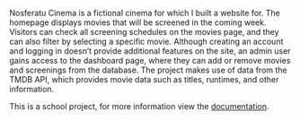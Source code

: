 Nosferatu Cinema is a fictional cinema for which I built a website for. The homepage displays movies that
will be screened in the coming week. Visitors can check all screening schedules on the movies page, and
they can also filter by selecting a specific movie. Although creating an account and logging in doesn’t
provide additional features on the site, an admin user gains access to the dashboard page, where they can
add or remove movies and screenings from the database. The project makes use of data from the TMDB
API, which provides movie data such as titles, runtimes, and other information.

This is a school project, for more information view the [documentation](https://github.com/domnu-raul/nosferatu-cinema/blob/main/documentation-tex/documentation.pdf).
